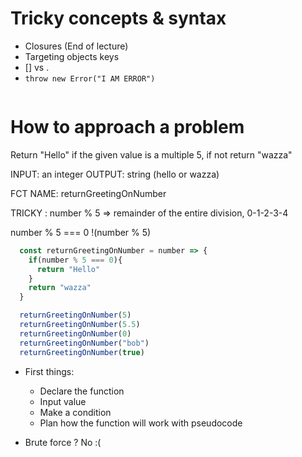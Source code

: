 # Tricky concepts & syntax

- Closures (End of lecture)
- Targeting objects keys
- [] vs .
- `throw new Error("I AM ERROR")`

```js

```

# How to approach a problem

Return "Hello" if the given value is a multiple 5, if not return "wazza"

INPUT: an integer
OUTPUT: string (hello or wazza)

FCT NAME: returnGreetingOnNumber

TRICKY : number % 5 => remainder of the entire division, 0-1-2-3-4

number % 5 === 0
!(number % 5)


```js
  const returnGreetingOnNumber = number => {
    if(number % 5 === 0){
      return "Hello"
    }
    return "wazza"
  }

  returnGreetingOnNumber(5)
  returnGreetingOnNumber(5.5)
  returnGreetingOnNumber(0)
  returnGreetingOnNumber("bob")
  returnGreetingOnNumber(true)
```

- First things:
  - Declare the function
  - Input value
  - Make a condition
  - Plan how the function will work with pseudocode



- Brute force ? No :(